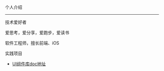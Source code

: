 个人介绍

---

技术爱好者

爱思考，爱分享，爱跑步，爱读书

软件工程师，擅长前端、iOS

实践项目
* <a href="https://onemoretime1357.github.io/vue-cactus-ui/" target="__blank">UI组件库doc地址</a>
